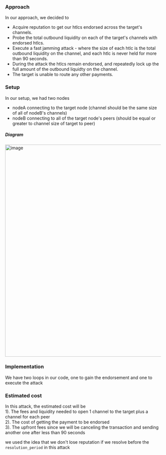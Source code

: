 
### Approach
In our approach, we decided to 
- Acquire reputation to get our htlcs endorsed across the target's channels.
- Probe the total outbound liquidity on each of the target's channels with endorsed htlcs.
- Execute a fast jamming attack - where the size of each htlc is the total outbound liquidity on the channel,
and each htlc is never held for more than 90 seconds.
- During the attack the htlcs remain endorsed, and repeatedly lock up the full amount of the outbound liquidty on the channel.
- The target is unable to route any other payments.

### Setup
In our setup, we had two nodes
- nodeA connecting to the target node (channel should be the same size of all of nodeB's channels)
- nodeB connecting to all of the target node's peers (should be equal or greater to channel size of target to peer)

##### Diagram
<img width="687" alt="image" src="https://github.com/irriden/jammy/assets/15950706/8a0e210d-f3ac-4009-95bb-46696e6fd56a">

### Implementation
We have two loops in our code, one to gain the endorsement and one to execute the attack

### Estimated cost
In this attack, the estimated cost will be </br>
1). The fees and liquidity needed to open 1 channel to the target plus a channel for each peer </br>
2). The cost of getting the payment to be endorsed </br>
3). The upfront fees since we will be canceling the transaction and sending another one after less than 90 seconds </br>

we used the idea that we don't lose reputation if we resolve before the `resolution_period` in this attack

